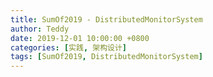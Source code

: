 ```yaml
---
title: SumOf2019 - DistributedMonitorSystem
author: Teddy
date: 2019-12-01 10:00:00 +0800
categories: [实践, 架构设计]
tags: [SumOf2019, DistributedMonitorSystem]
---
```

